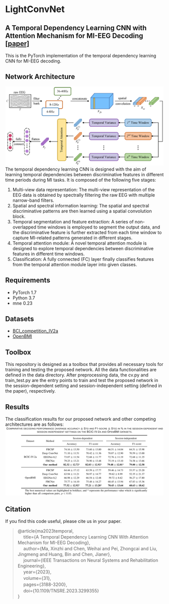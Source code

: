 # LightConvNet
## A Temporal Dependency Learning CNN with Attention Mechanism for MI-EEG Decoding [[paper]](https://doi.org/10.1109/TNSRE.2023.3299355)
This is the PyTorch implementation of the temporal dependency learning CNN for MI-EEG decoding.
## Network Architecture
![Network architecture](https://github.com/Ma-Xinzhi/LightConvNet/blob/main/network_architecture.png)
The temporal dependency learning CNN is designed with the aim of learning temporal dependencies between discriminative features in different time periods during MI tasks. It is composed of the following five stages:
1. Multi-view data representation: The multi-view representation of the EEG data is obtained by spectrally filtering the raw EEG with multiple narrow-band filters.
2. Spatial and spectral information learning: The spatial and spectral discriminative patterns are then learned using a spatial convolution block.
3. Temporal segmentation and feature extraction: A series of non-overlapped time windows is employed to segment the output data, and the discriminative feature is further extracted from each time window to capture MI-related patterns generated in different stages.
4. Temporal attention module: A novel temporal attention module is designed to explore temporal dependencies between discriminative features in different time windows.
5. Classification: A fully connected (FC) layer finally classifies features from the temporal attention module layer into given classes.
## Requirements
* PyTorch 1.7
* Python 3.7
* mne 0.23
## Datasets
* [BCI_competition_IV2a](https://www.bbci.de/competition/iv/)
* [OpenBMI](http://gigadb.org/dataset/view/id/100542)
## Toolbox
This repository is designed as a toolbox that provides all necessary tools for training and testing the proposed network. All the data functionalities are defined in the data directory. After preprocessing data, the cv.py and train_test.py are the entry points to train and test the proposed network in the session-dependent setting and session-independent setting (defined in the paper), respectively.
## Results
The classification results for our proposed network and other competing architectures are as follows:
![Results](https://github.com/Ma-Xinzhi/LightConvNet/blob/main/results.png)
## Citation
If you find this code useful, please cite us in your paper.
> @article{ma2023temporal,\
　 title={A Temporal Dependency Learning CNN With Attention Mechanism for MI-EEG Decoding},\
　 author={Ma, Xinzhi and Chen, Weihai and Pei, Zhongcai and Liu, Jingmeng and Huang, Bin and Chen, Jianer},\
　 journal={IEEE Transactions on Neural Systems and Rehabilitation Engineering},\
　 year={2023},\
　 volume={31},\
　 pages={3188-3200},\
　 doi={10.1109/TNSRE.2023.3299355}\
}
